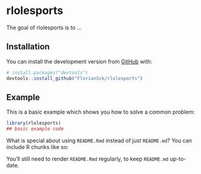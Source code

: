 
<!-- README.md is generated from README.Rmd. Please edit that file -->

# rlolesports

<!-- badges: start -->

<!-- badges: end -->

The goal of rlolesports is to …

## Installation

You can install the development version from
[GitHub](https://github.com/) with:

``` r
# install.packages("devtools")
devtools::install_github("FlorianSck/rlolesports")
```

## Example

This is a basic example which shows you how to solve a common problem:

``` r
library(rlolesports)
## basic example code
```

What is special about using `README.Rmd` instead of just `README.md`?
You can include R chunks like so:

You’ll still need to render `README.Rmd` regularly, to keep `README.md`
up-to-date.
